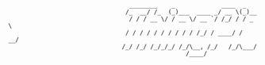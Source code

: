 

                                      ________    _             ____  _    
                                     /_  __/ /_  (_)___  ____ _/ __ \(_)__ 
                                      / / / __ \/ / __ \/ __ `/ /_/ / / _ \
                                     / / / / / / / / / / /_/ / ____/ /  __/
                                    /_/ /_/ /_/_/_/ /_/\__, /_/   /_/\___/ 
                                                      /____/               
                        
